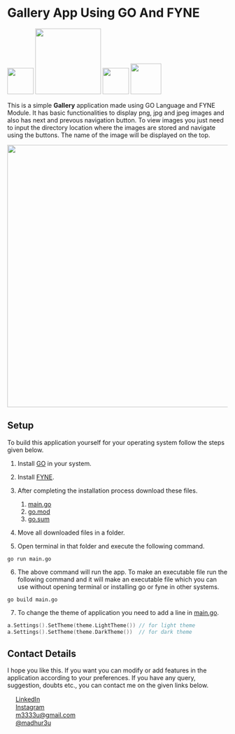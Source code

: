 # Gallery App Using GO And FYNE 

<img src="https://user-images.githubusercontent.com/89251393/139354175-ab656e10-0c3c-44b1-83a5-44d988277fe1.png" width="60"/> <img src="https://user-images.githubusercontent.com/89251393/139284579-441f4be3-1069-4981-b879-b96bf5fd6ad6.png" width="150"/> <img src="https://user-images.githubusercontent.com/89251393/139284585-4beb4fba-52a6-4a16-abc0-a0ca439558ab.png" width="60"/> <img src="https://user-images.githubusercontent.com/89251393/139284590-a15400c8-6c0c-4703-aff1-876cc5c67e10.png" width="70"/> 


This is a simple **Gallery** application made using GO Language and FYNE Module. It has basic functionalities to display png, jpg and jpeg images and also has next and prevous navigation button. To view images you just need to input the directory location where the images are stored and navigate using the buttons. The name of the image will be displayed on the top.

<img src="https://user-images.githubusercontent.com/89251393/139354938-9891706c-ae05-4383-87d3-77f5ef37ff0a.png" width="600"/>

## Setup

To build this application yourself for your operating system follow the steps given below.
1. Install [GO](https://golang.org/doc/install) in your system.
2. Install [FYNE](https://developer.fyne.io/started/).
3. After completing the installation process download these files.

      1. [main.go](https://github.com/madhur3u/GO/blob/main/Gallery/main.go)
      2. [go.mod](https://github.com/madhur3u/GO/blob/main/Gallery/go.mod)
      3. [go.sum](https://github.com/madhur3u/GO/blob/main/Gallery/go.sum)
4. Move all downloaded files in a folder.
5. Open terminal in that folder and execute the following command.
```
go run main.go
```
6. The above command will run the app. To make an executable file run the following command and it will make an executable file which you can use without opening terminal or installing go or fyne in other systems.
```
go build main.go
```
7. To change the theme of application you need to add a line in [main.go](https://github.com/madhur3u/GO/blob/main/Gallery/main.go).
```go
a.Settings().SetTheme(theme.LightTheme()) // for light theme
a.Settings().SetTheme(theme.DarkTheme())  // for dark theme
```
## Contact Details

I hope you like this. If you want you can modify or add features in the application according to your preferences.
If you have any query, suggestion, doubts etc., you can contact me on the given links below.


<img src="https://user-images.githubusercontent.com/89251393/138821704-5538f667-ca94-4d9f-ad49-b3c48e1cdb0c.png" width="15"/> [LinkedIn](https://www.linkedin.com/in/madhur3u/)<br> <img src="https://user-images.githubusercontent.com/89251393/138821710-7b7585e0-4766-49ba-8543-c116d4da82c4.png" width="15"/> [Instagram](https://www.instagram.com/madhur3u/) <br><img src="https://user-images.githubusercontent.com/89251393/138821715-eab2496c-e895-4113-a26b-96c087a83d9b.png" width="15"/> m3333u@gmail.com <br><img src="https://user-images.githubusercontent.com/89251393/138822281-9aaf6bdc-2fe0-469a-bd31-ed43bc96dcc2.png" width="15"/> [@madhur3u](https://web.telegram.org/)

<!-- <img src="" width="123"/>  -->
